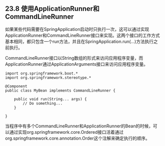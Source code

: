 ## 23.8 使用ApplicationRunner和CommandLineRunner

如果某些代码需要在SpringApplication启动时只执行一次，这可以通过实现ApplicationRunner和CommandLineRunner接口来实现。这两个接口的工作方式基本相同，都只包含一个run方法，并且在SpringApplication.run\(…​\)方法执行之前执行。

CommandLineRunner接口以String数组的形式来访问应用程序变量，而ApplicationRunner通过ApplicationArguments接口来访问应用程序变量。

```
import org.springframework.boot.*
import org.springframework.stereotype.*

@Component
public class MyBean implements CommandLineRunner {

    public void run(String... args) {
        // Do something...
    }

}
```

当程序中有多个CommandLineRunner和ApplicationRunner的Bean的时候，可以通过实现org.springframework.core.Ordered接口活着通过org.springframework.core.annotation.Order这个注解来确定执行的顺序。

